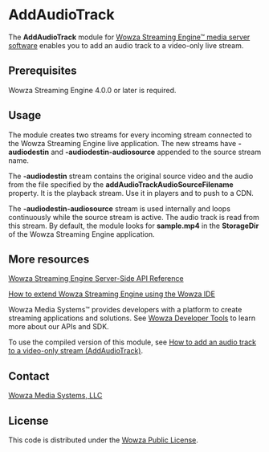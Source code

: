 # AddAudioTrack
The **AddAudioTrack** module for [Wowza Streaming Engine™ media server software](https://www.wowza.com/products/streaming-engine) enables you to add an audio track to a video-only live stream.

## Prerequisites
Wowza Streaming Engine 4.0.0 or later is required.

## Usage
The module creates two streams for every incoming stream connected to the Wowza Streaming Engine live application. The new streams have **-audiodestin** and **-audiodestin-audiosource** appended to the source stream name.

The **-audiodestin** stream contains the original source video and the audio from the file specified by the **addAudioTrackAudioSourceFilename** property. It is the playback stream. Use it in players and to push to a CDN. 

The **-audiodestin-audiosource** stream is used internally and loops continuously while the source stream is active. The audio track is read from this stream. By default, the module looks for **sample.mp4** in the **StorageDir** of the Wowza Streaming Engine application.

## More resources
[Wowza Streaming Engine Server-Side API Reference](https://www.wowza.com/resources/WowzaStreamingEngine_ServerSideAPI.pdf)

[How to extend Wowza Streaming Engine using the Wowza IDE](https://www.wowza.com/forums/content.php?759-How-to-extend-Wowza-Streaming-Engine-using-the-Wowza-IDE)

Wowza Media Systems™ provides developers with a platform to create streaming applications and solutions. See [Wowza Developer Tools](https://www.wowza.com/resources/developers) to learn more about our APIs and SDK.

To use the compiled version of this module, see [How to add an audio track to a video-only stream (AddAudioTrack)](https://www.wowza.com/forums/content.php?590-How-to-add-an-audio-track-to-a-video-only-stream-%28ModuleAddAudioTrack%29).

## Contact
[Wowza Media Systems, LLC](https://www.wowza.com/contact)

## License
This code is distributed under the [Wowza Public License](https://github.com/WowzaMediaSystems/wse-plugin-addaudiotrack/blob/master/LICENSE.txt).

